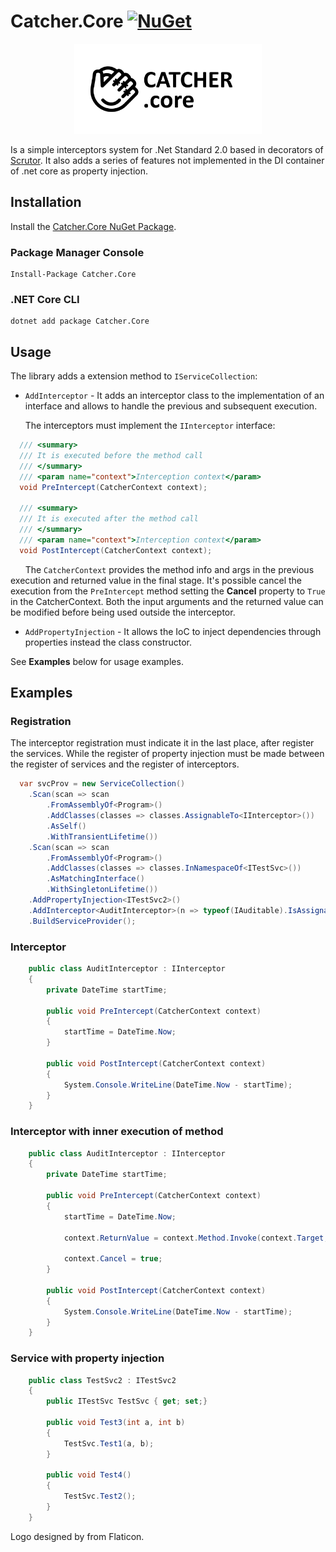 # Catcher.Core [![NuGet](https://img.shields.io/nuget/v/Catcher.Core.svg)](https://www.nuget.org/packages/Catcher.Core)
<p align="center" markdown="1">
  <img src="https://raw.githubusercontent.com/codellion/catcher/master/logo.png" width="300">  
</p>

Is a simple interceptors system for .Net Standard 2.0 based in decorators of [Scrutor](https://github.com/khellang/Scrutor). It also adds a series of features not implemented in the DI container of .net core as property injection.

## Installation

Install the [Catcher.Core NuGet Package](https://www.nuget.org/packages/Catcher.Core).

### Package Manager Console

```
Install-Package Catcher.Core
```

### .NET Core CLI

```
dotnet add package Catcher.Core
```

## Usage

The library adds a extension method to `IServiceCollection`:

* `AddInterceptor` - It adds an interceptor class to the implementation of an interface and allows to handle the previous and subsequent execution.

&nbsp;&nbsp;&nbsp;&nbsp;&nbsp;&nbsp;The interceptors must implement the `IInterceptor` interface:

```csharp
  /// <summary>
  /// It is executed before the method call
  /// </summary>
  /// <param name="context">Interception context</param>
  void PreIntercept(CatcherContext context);

  /// <summary>
  /// It is executed after the method call
  /// </summary>
  /// <param name="context">Interception context</param>
  void PostIntercept(CatcherContext context);
```

&nbsp;&nbsp;&nbsp;&nbsp;&nbsp;&nbsp;The `CatcherContext` provides the method info and args in the previous execution and returned value in the final stage. It's possible cancel the execution from the `PreIntercept` method setting the **Cancel** property to `True` in the CatcherContext. Both the input arguments and the returned value can be modified before being used outside the interceptor.

* `AddPropertyInjection` - It allows the IoC to inject dependencies through properties instead the class constructor.

See **Examples** below for usage examples.

## Examples

### Registration

The interceptor registration must indicate it in the last place, after register the services. While the register of property injection must be made between the register of services and the register of interceptors.

```csharp
  var svcProv = new ServiceCollection()
    .Scan(scan => scan
        .FromAssemblyOf<Program>()
        .AddClasses(classes => classes.AssignableTo<IInterceptor>())
        .AsSelf()
        .WithTransientLifetime())
    .Scan(scan => scan
        .FromAssemblyOf<Program>()
        .AddClasses(classes => classes.InNamespaceOf<ITestSvc>())
        .AsMatchingInterface()
        .WithSingletonLifetime())
    .AddPropertyInjection<ITestSvc2>()
    .AddInterceptor<AuditInterceptor>(n => typeof(IAuditable).IsAssignableFrom(n.ServiceType))
    .BuildServiceProvider();
```

### Interceptor

```csharp
    public class AuditInterceptor : IInterceptor
    {
        private DateTime startTime;

        public void PreIntercept(CatcherContext context)
        {
            startTime = DateTime.Now;
        }

        public void PostIntercept(CatcherContext context)
        {
            System.Console.WriteLine(DateTime.Now - startTime);
        }
    }
```

### Interceptor with inner execution of method

```csharp
    public class AuditInterceptor : IInterceptor
    {
        private DateTime startTime;

        public void PreIntercept(CatcherContext context)
        {
            startTime = DateTime.Now;

            context.ReturnValue = context.Method.Invoke(context.Target, context.Args);

            context.Cancel = true;
        }

        public void PostIntercept(CatcherContext context)
        {
            System.Console.WriteLine(DateTime.Now - startTime);
        }
    }
```

### Service with property injection

```csharp
    public class TestSvc2 : ITestSvc2
    {
        public ITestSvc TestSvc { get; set;}

        public void Test3(int a, int b)
        {
            TestSvc.Test1(a, b);
        }

        public void Test4()
        {
            TestSvc.Test2();
        }
    }
```

Logo designed by from Flaticon.
